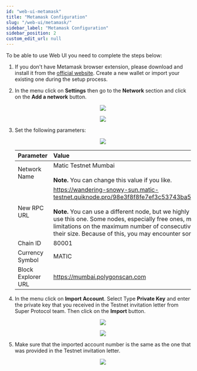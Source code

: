 ```yaml
---
id: "web-ui-metamask"
title: "Metamask Configuration"
slug: "/web-ui/metamask/"
sidebar_label: "Metamask Configuration"
sidebar_position: 2
custom_edit_url: null
---
```


To be able to use Web UI you need to complete the steps below:

1. If you don't have Metamask browser extension, please download and install it from the [official website](https://metamask.io/). Create a new wallet or import your existing one during the setup process.
2. In the menu click on **Settings** then go to the **Network** section and click on the **Add a network** button. 
   <p align="center"><img src={require('./images/mm-setup-01.png').default}/></p>
   <p align="center"><img src={require('./images/mm-setup-02.png').default}/></p>
3. Set the following parameters:

   <p align="center"><img src={require('./images/mm-setup-03.png').default}/></p>

   |Parameter|Value|
   | :- | :- |
   |Network Name|Matic Testnet Mumbai<br/><br/>**Note.** You can change this value if you like.|
   |New RPC URL|https://wandering-snowy-sun.matic-testnet.quiknode.pro/98e3f8f8fe7ef3c53743ba59fbe6fd6771638d61<br/><br/>**Note.** You can use a different node, but we highly recommend that you use this one. Some nodes, especially free ones, may have some limitations on the maximum number of consecutive transactions and their size. Because of this, you may encounter some errors.|
   |Chain ID|80001|
   |Currency Symbol|MATIC|
   |Block Explorer URL|https://mumbai.polygonscan.com|

4. In the menu click on **Import Account**. Select Type **Private Key** and enter the private key that you received in the Testnet invitation letter from Super Protocol team. Then click on the **Import** button.

   <p align="center"><img src={require('./images/mm-setup-04.png').default}/></p>
   <p align="center"><img src={require('./images/mm-setup-05.png').default}/></p>

5. Make sure that the imported account number is the same as the one that was provided in the Testnet invitation letter.

   <p align="center"><img src={require('./images/mm-setup-06.png').default}/></p>